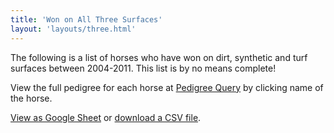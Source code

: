 ```yaml
---
title: 'Won on All Three Surfaces'
layout: 'layouts/three.html'
---
```

The following is a list of horses who have won on dirt, synthetic and turf surfaces between 2004-2011. This list is by no means complete!

View the full pedigree for each horse at [Pedigree Query](http://pedigreequery.com/) by clicking name of the horse.

[View as Google Sheet](https://docs.google.com/spreadsheets/d/1frzQ3U8udDL33i2odizC9i8G81ZBSo0LxdQF1QPULNM/edit?usp=sharing) or [download a CSV file](/files/oss-won-all-three.csv).
